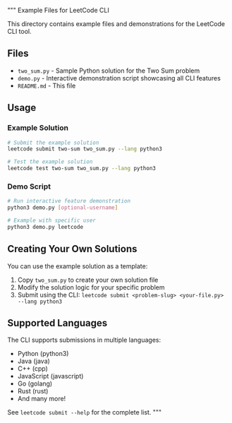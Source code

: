 """
Example Files for LeetCode CLI

This directory contains example files and demonstrations for the LeetCode CLI tool.

## Files

- `two_sum.py` - Sample Python solution for the Two Sum problem
- `demo.py` - Interactive demonstration script showcasing all CLI features
- `README.md` - This file

## Usage

### Example Solution
```bash
# Submit the example solution
leetcode submit two-sum two_sum.py --lang python3

# Test the example solution
leetcode test two-sum two_sum.py --lang python3
```

### Demo Script
```bash
# Run interactive feature demonstration
python3 demo.py [optional-username]

# Example with specific user
python3 demo.py leetcode
```

## Creating Your Own Solutions

You can use the example solution as a template:

1. Copy `two_sum.py` to create your own solution file
2. Modify the solution logic for your specific problem  
3. Submit using the CLI: `leetcode submit <problem-slug> <your-file.py> --lang python3`

## Supported Languages

The CLI supports submissions in multiple languages:
- Python (python3)
- Java (java)
- C++ (cpp)
- JavaScript (javascript)
- Go (golang)
- Rust (rust)
- And many more!

See `leetcode submit --help` for the complete list.
"""
